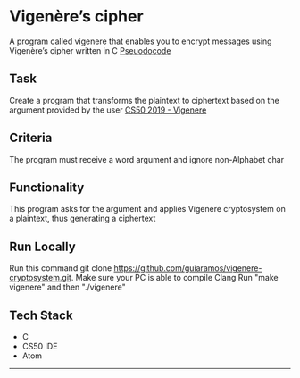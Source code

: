 # Vigenère’s cipher

A program called vigenere that enables you to encrypt messages using Vigenère’s cipher written in C
[Pseuodocode](pseuodocode.txt)

## Task

Create a program that transforms the plaintext to ciphertext based on the argument provided by the user
[CS50 2019 - Vigenere](https://lab.cs50.io/cs50/labs/2019/x/vigenere/)

## Criteria

The program must receive a word argument and ignore non-Alphabet char

## Functionality

This program asks for the argument and applies Vigenere cryptosystem on a plaintext, thus generating a ciphertext

## Run Locally

Run this command git clone https://github.com/guiaramos/vigenere-cryptosystem.git.
Make sure your PC is able to compile Clang
Run "make vigenere" and then "./vigenere"

## Tech Stack

- C
- CS50 IDE
- Atom

---
